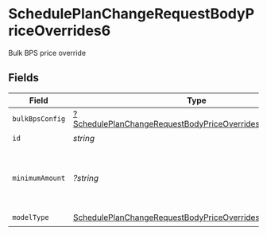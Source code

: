 # SchedulePlanChangeRequestBodyPriceOverrides6

Bulk BPS price override


## Fields

| Field                                                                                                                                              | Type                                                                                                                                               | Required                                                                                                                                           | Description                                                                                                                                        | Example                                                                                                                                            |
| -------------------------------------------------------------------------------------------------------------------------------------------------- | -------------------------------------------------------------------------------------------------------------------------------------------------- | -------------------------------------------------------------------------------------------------------------------------------------------------- | -------------------------------------------------------------------------------------------------------------------------------------------------- | -------------------------------------------------------------------------------------------------------------------------------------------------- |
| `bulkBpsConfig`                                                                                                                                    | [?SchedulePlanChangeRequestBodyPriceOverrides6BulkBpsConfig](../../models/operations/SchedulePlanChangeRequestBodyPriceOverrides6BulkBpsConfig.md) | :heavy_minus_sign:                                                                                                                                 | N/A                                                                                                                                                |                                                                                                                                                    |
| `id`                                                                                                                                               | *string*                                                                                                                                           | :heavy_check_mark:                                                                                                                                 | N/A                                                                                                                                                |                                                                                                                                                    |
| `minimumAmount`                                                                                                                                    | *?string*                                                                                                                                          | :heavy_minus_sign:                                                                                                                                 | The subscription's override minimum amount for this price.                                                                                         | 1.23                                                                                                                                               |
| `modelType`                                                                                                                                        | [SchedulePlanChangeRequestBodyPriceOverrides6ModelType](../../models/operations/SchedulePlanChangeRequestBodyPriceOverrides6ModelType.md)          | :heavy_check_mark:                                                                                                                                 | N/A                                                                                                                                                | bulk_bps                                                                                                                                           |